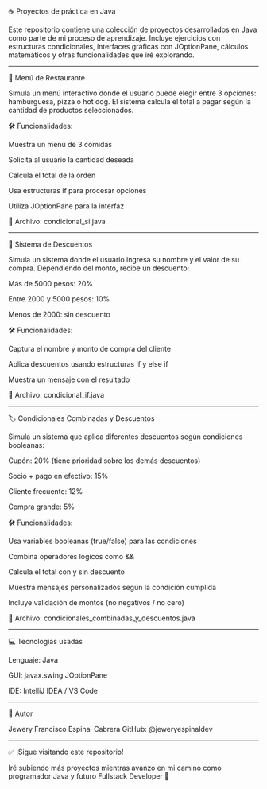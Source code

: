 ☕ Proyectos de práctica en Java

Este repositorio contiene una colección de proyectos desarrollados en Java como parte de mi proceso de aprendizaje. Incluye ejercicios con estructuras condicionales, interfaces gráficas con JOptionPane, cálculos matemáticos y otras funcionalidades que iré explorando.


---

🍔 Menú de Restaurante

Simula un menú interactivo donde el usuario puede elegir entre 3 opciones: hamburguesa, pizza o hot dog. El sistema calcula el total a pagar según la cantidad de productos seleccionados.

🛠️ Funcionalidades:

Muestra un menú de 3 comidas

Solicita al usuario la cantidad deseada

Calcula el total de la orden

Usa estructuras if para procesar opciones

Utiliza JOptionPane para la interfaz


📂 Archivo: condicional_si.java


---

🛒 Sistema de Descuentos

Simula un sistema donde el usuario ingresa su nombre y el valor de su compra. Dependiendo del monto, recibe un descuento:

Más de 5000 pesos: 20%

Entre 2000 y 5000 pesos: 10%

Menos de 2000: sin descuento


🛠️ Funcionalidades:

Captura el nombre y monto de compra del cliente

Aplica descuentos usando estructuras if y else if

Muestra un mensaje con el resultado


📂 Archivo: condicional_if.java


---

🏷️ Condicionales Combinadas y Descuentos

Simula un sistema que aplica diferentes descuentos según condiciones booleanas:

Cupón: 20% (tiene prioridad sobre los demás descuentos)

Socio + pago en efectivo: 15%

Cliente frecuente: 12%

Compra grande: 5%


🛠️ Funcionalidades:

Usa variables booleanas (true/false) para las condiciones

Combina operadores lógicos como &&

Calcula el total con y sin descuento

Muestra mensajes personalizados según la condición cumplida

Incluye validación de montos (no negativos / no cero)


📂 Archivo: condicionales_combinadas_y_descuentos.java


---

💻 Tecnologías usadas

Lenguaje: Java

GUI: javax.swing.JOptionPane

IDE: IntelliJ IDEA / VS Code



---

📌 Autor

Jewery Francisco Espinal Cabrera
GitHub: @jeweryespinaldev


---

✅ ¡Sigue visitando este repositorio!

Iré subiendo más proyectos mientras avanzo en mi camino como programador Java y futuro Fullstack Developer 🚀
